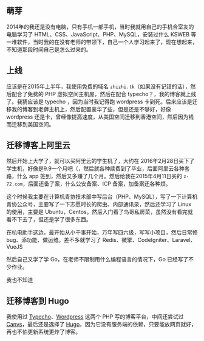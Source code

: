 ## 萌芽

2014年的我还是没有电脑，只有手机一部手机，当时我就用自己的手机合室友的电脑学习了 HTML、CSS、JavaScript、PHP、MySQL，安装过什么 KSWEB 等一堆软件，当时我的在没有老师的带领下，自己一个人学习起来了，现在想起来，不知道那段时间自己是怎么过来的。

## 上线

应该是在2015年上半年，我使用免费的域名 `zhizhi.tk`（如果没有记错的话），然后配合了免费的 PHP 虚拟空间主机屋，然后在配合 typecho？，我的博客就上线了。我猜应该是 typecho ，因为当时我记得跑 wordpress 卡到死。后来应该是迁移我的博客到老薛主机上，然后配置豪华了些，但是还是不够好，好像 wordpress 还是卡，曾经像提高速度，从美国空间迁移到香港空间，然后因为钱而迁移到美国空间。

## 迁移博客上阿里云

然后开始上大学了，就可以买阿里云的学生机了，大约在 2016年2月28日买下了学生机，好像是9.9一个月吧（，然后就各种续费到了毕业，后面阿里云各种套路，什么 app 签到，然后又多赚了几个月。然后给我在2015年4月11日买的 `z-72.com`，后面还备了案，什么公安备案、ICP 备案，加备案还各种烦。

这个时候我主要在计算机青协技术部中写后台（PHP、MySQL），写了一下计算机青协公众号，主要写了一下志愿时长的爬虫、内部通讯录，然后还学习了 Linux 的使用，主要是 Ubuntu，Centos。然后入门看了鸟哥私房菜，虽然没有看完就看不下去了，但还是学了很多东西。

在杭电助手这边，最开始从小干事开始，万年写四六级，写写小项目，然后日常修bug、添功能、做运维。差不多就学习了 Redis、微擎、CodeIgniter、Laravel、VueJS

然后自己又学了学 Go，在老师不限制用什么编程语言的情况下，Go 已经写了不少作业。

我也不知道

## 迁移博客到 Hugo

我使用过 [Typecho](http://typecho.org/)、[Wordpress](https://wordpress.org/) 这两个 PHP 写的博客平台，中间还尝试过 [Canvs](https://cnvs.io/)，最后还是选择了 [Hugo](https://gohugo.io/)，因为它没有服务端的依赖，只要能放网页就好，再也不怕更新系统更炸了博客。

